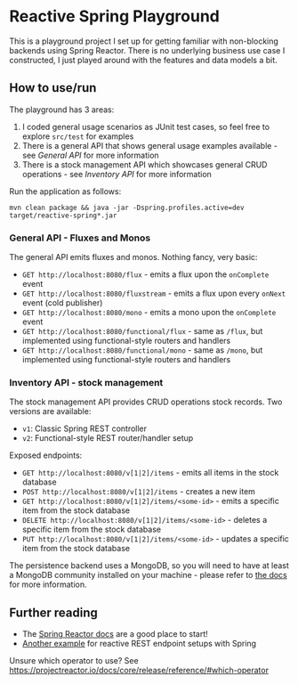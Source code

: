# Reactive Spring Playground

This is a playground project I set up for getting familiar with non-blocking backends using Spring Reactor.
There is no underlying business use case I constructed, I just played around with the features and data models a bit.

## How to use/run

The playground has 3 areas:

1. I coded general usage scenarios as JUnit test cases, so feel free to explore `src/test` for examples
2. There is a general API that shows general usage examples available - see _General API_ for more information
3. There is a stock management API which showcases general CRUD operations - see _Inventory API_ for more information

Run the application as follows:

```
mvn clean package && java -jar -Dspring.profiles.active=dev target/reactive-spring*.jar
```

### General API - Fluxes and Monos

The general API emits fluxes and monos. Nothing fancy, very basic:

* `GET http://localhost:8080/flux` - emits a flux upon the `onComplete` event
* `GET http://localhost:8080/fluxstream` - emits a flux upon every `onNext` event (cold publisher)
* `GET http://localhost:8080/mono` - emits a mono upon the `onComplete` event
* `GET http://localhost:8080/functional/flux` - same as `/flux`, but implemented using functional-style routers and handlers
* `GET http://localhost:8080/functional/mono` - same as `/mono`, but implemented using functional-style routers and handlers

### Inventory API - stock management

The stock management API provides CRUD operations stock records. Two versions are available:

* `v1`: Classic Spring REST controller
* `v2`: Functional-style REST router/handler setup

Exposed endpoints:

* `GET http://localhost:8080/v[1|2]/items` - emits all items in the stock database
* `POST http://localhost:8080/v[1|2]/items` - creates a new item
* `GET http://localhost:8080/v[1|2]/items/<some-id>` - emits a specific item from the stock database
* `DELETE http://localhost:8080/v[1|2]/items/<some-id>` - deletes a specific item from the stock database
* `PUT http://localhost:8080/v[1|2]/items/<some-id>` - updates a specific item from the stock database

The persistence backend uses a MongoDB, so you will need to have at least a MongoDB community installed on your machine -
please refer to [the docs](https://docs.mongodb.com/manual/tutorial/) for more information.

## Further reading

* The [Spring Reactor docs](https://projectreactor.io/docs) are a good place to start!
* [Another example](https://github.com/hantsy/spring-reactive-sample/blob/master/boot-routes/src/main/java/com/example/demo/DemoApplication.java) for reactive REST endpoint setups with Spring 

Unsure which operator to use? See https://projectreactor.io/docs/core/release/reference/#which-operator
